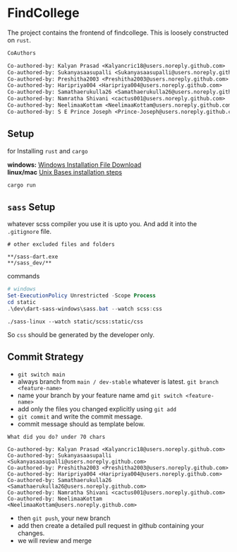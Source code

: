 # FindCollege

The project contains the frontend of findcollege.
This is loosely constructed on `rust`.

```txt
CoAuthors

Co-authored-by: Kalyan Prasad <Kalyancric18@users.noreply.github.com>
Co-authored-by: Sukanyasaasupalli <Sukanyasaasupalli@users.noreply.github.com>
Co-authored-by: Preshitha2003 <Preshitha2003@users.noreply.github.com>
Co-authored-by: Haripriya004 <Haripriya004@users.noreply.github.com>
Co-authored-by: Samathaerukulla26 <Samathaerukulla26@users.noreply.github.com>
Co-authored-by: Namratha Shivani <cactus001@users.noreply.github.com>
Co-authored-by: NeelimaaKottam <NeelimaaKottam@users.noreply.github.com>
Co-authored-by: S E Prince Joseph <Prince-Joseph@users.noreply.github.com>
```

## Setup

for Installing `rust` and `cargo`

**windows:** [Windows Installation File Download](https://win.rustup.rs/)  
**linux/mac** [Unix Bases installation steps](https://rustup.rs/)

```bash
cargo run
```

## `sass` Setup

whatever scss compiler you use it is upto you.
And add it into the `.gitignore` file.

```git
# other excluded files and folders

**/sass-dart.exe
**/sass_dev/**

```

commands

```powershell
# windows
Set-ExecutionPolicy Unrestricted -Scope Process
cd static
.\dev\dart-sass-windows\sass.bat --watch scss:css 
```

```linux
./sass-linux --watch static/scss:static/css
```

So `css` should be generated by the developer only.

## Commit Strategy

- `git switch main`
- always branch from `main / dev-stable` whatever is latest. `git branch <feature-name>`
- name your branch by your feature name amd `git switch <feature-name>`
- add only the files you changed explicitly using `git add`
- `git commit` and write the commit message.
- commit message should as template below.

```COMMIT
What did you do? under 70 chars

Co-authored-by: Kalyan Prasad <Kalyancric18@users.noreply.github.com>
Co-authored-by: Sukanyasaasupalli <Sukanyasaasupalli@users.noreply.github.com>
Co-authored-by: Preshitha2003 <Preshitha2003@users.noreply.github.com>
Co-authored-by: Haripriya004 <Haripriya004@users.noreply.github.com>
Co-authored-by: Samathaerukulla26 <Samathaerukulla26@users.noreply.github.com>
Co-authored-by: Namratha Shivani <cactus001@users.noreply.github.com>
Co-authored-by: NeelimaaKottam <NeelimaaKottam@users.noreply.github.com>
```

- then `git push`, your new branch
- add then create a detailed pull request in github containing your changes.
- we will review and merge
